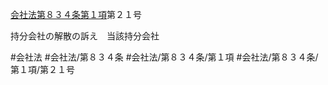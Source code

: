 [会社法第８３４条第１項](会社法＿＿＿＿第８３４条第１項)第２１号

持分会社の解散の訴え　当該持分会社


#会社法
#会社法/第８３４条
#会社法/第８３４条/第１項
#会社法/第８３４条/第１項/第２１号
